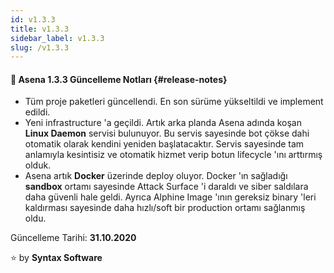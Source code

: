 ```yaml
---
id: v1.3.3
title: v1.3.3
sidebar_label: v1.3.3
slug: /v1.3.3
---
```

#### :tada: Asena **1.3.3** Güncelleme Notları {#release-notes}

- Tüm proje paketleri güncellendi. En son sürüme yükseltildi ve implement edildi.
- Yeni infrastructure 'a geçildi. Artık arka planda Asena adında koşan **Linux Daemon** servisi bulunuyor. Bu servis sayesinde bot çökse dahi otomatik olarak kendini yeniden başlatacaktır. Servis sayesinde tam anlamıyla kesintisiz ve otomatik hizmet verip botun lifecycle 'ını arttırmış olduk.
- Asena artık **Docker** üzerinde deploy oluyor. Docker 'ın sağladığı **sandbox** ortamı sayesinde Attack Surface 'i daraldı ve siber saldılara daha güvenli hale geldi. Ayrıca Alphine Image 'ının gereksiz binary 'leri kaldırması sayesinde daha hızlı/soft bir production ortamı sağlanmış oldu.

Güncelleme Tarihi: **31.10.2020**

:star: by **Syntax Software**
